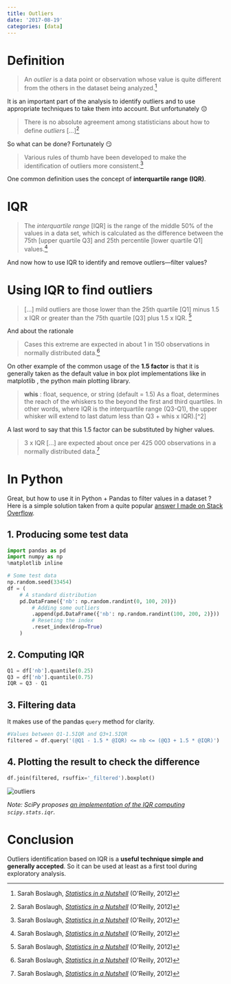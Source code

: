 ```yaml
---
title: Outliers
date: '2017-08-19'
categories: [data]
---
```


# Definition

> An *outlier* is a data point or observation whose value is quite different from the others in the dataset being analyzed.[^1]

It is an important part of the analysis to identify outliers and to use appropriate techniques to take them into account.
But unfortunately 😔

> There is no absolute agreement among statisticians about how to define *outliers* […][^1]

So what can be done?
Fortunately 😏

> Various rules of thumb have been developed to make the identification of outliers more consistent.[^1]

One common definition uses the concept of **interquartile range (IQR)**.

# IQR

> The *interquartile range* [IQR] is the range of the middle 50% of the values in a data set, which is calculated as the difference between the 75th [upper quartile Q3] and 25th percentile [lower quartile Q1] values.[^1]

And now how to use IQR to identify and remove outliers—filter values?

# Using IQR to find outliers

> […] mild outliers are those lower than the 25th quartile [Q1] minus 1.5 x IQR or greater than the 75th quartile [Q3] plus 1.5 x IQR. [^1]

And about the rationale

> Cases this extreme are expected in about 1 in 150 observations in normally distributed data.[^1]

On other example of the common usage of the **1.5 factor** is that it is generally taken as the default value in box plot implementations like in matplotlib , the python main plotting library.

> **whis** : float, sequence, or string (default = 1.5)
> As a float, determines the reach of the whiskers to the beyond the first and third quartiles. In other words, where IQR is the interquartile range (Q3-Q1), the upper whisker will extend to last datum less than Q3 + whis x IQR).[^2]

A last word to say that this 1.5 factor can be substituted by higher values.

> 3 x IQR […] are expected about once per 425 000 observations in a normally distributed data.[^1]

# In Python

Great, but how to use it in Python + Pandas to filter values in a dataset ?
Here is a simple solution taken from a quite popular [answer I made on Stack Overflow](https://stackoverflow.com/questions/34782063/how-to-use-pandas-filter-with-iqr).


## 1. Producing some test data

```python
import pandas as pd
import numpy as np
%matplotlib inline

# Some test data
np.random.seed(33454)
df = (
    # A standard distribution
    pd.DataFrame({'nb': np.random.randint(0, 100, 20)})
        # Adding some outliers
        .append(pd.DataFrame({'nb': np.random.randint(100, 200, 2)}))
        # Reseting the index
        .reset_index(drop=True)
    )
```

## 2. Computing IQR

```python
Q1 = df['nb'].quantile(0.25)
Q3 = df['nb'].quantile(0.75)
IQR = Q3 - Q1
```

## 3. Filtering data

It makes use of the pandas `query` method for clarity.

```python
#Values between Q1-1.5IQR and Q3+1.5IQR
filtered = df.query('(@Q1 - 1.5 * @IQR) <= nb <= (@Q3 + 1.5 * @IQR)')
```

## 4. Plotting the result to check the difference

```python
df.join(filtered, rsuffix='_filtered').boxplot()
```
![outliers](/post/outliers_files/outliers.png)

*Note: SciPy proposes [an implementation of the IQR computing](https://matplotlib.org/api/_as_gen/matplotlib.axes.Axes.boxplot.html)  `scipy.stats.iqr`.*

# Conclusion

Outliers identification based on IQR is a **useful technique simple and generally accepted**. So it can be used at least as a first tool during exploratory analysis.

[^1]: Sarah Boslaugh, *[Statistics in a Nutshell](https://www.goodreads.com/book/show/15808133-statistics-in-a-nutshell)* (O'Reilly, 2012)
